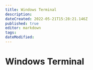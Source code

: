 ```yaml
---
title: Windows Terminal
description: 
dateCreated: 2022-05-21T15:28:21.146Z
published: true
editor: markdown
tags: 
dateModified: 
---
```

# Windows Terminal